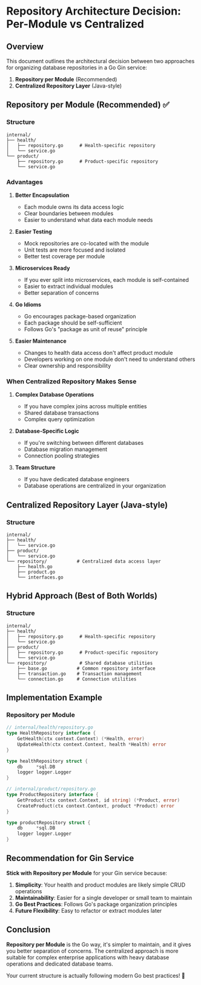 # Repository Architecture Decision: Per-Module vs Centralized

## Overview

This document outlines the architectural decision between two approaches for organizing database repositories in a Go Gin service:
1. **Repository per Module** (Recommended)
2. **Centralized Repository Layer** (Java-style)

## Repository per Module (Recommended) ✅

### Structure
```
internal/
├── health/
│   ├── repository.go      # Health-specific repository
│   └── service.go
└── product/
    ├── repository.go      # Product-specific repository
    └── service.go
```

### Advantages

1. **Better Encapsulation**
   - Each module owns its data access logic
   - Clear boundaries between modules
   - Easier to understand what data each module needs

2. **Easier Testing**
   - Mock repositories are co-located with the module
   - Unit tests are more focused and isolated
   - Better test coverage per module

3. **Microservices Ready**
   - If you ever split into microservices, each module is self-contained
   - Easier to extract individual modules
   - Better separation of concerns

4. **Go Idioms**
   - Go encourages package-based organization
   - Each package should be self-sufficient
   - Follows Go's "package as unit of reuse" principle

5. **Easier Maintenance**
   - Changes to health data access don't affect product module
   - Developers working on one module don't need to understand others
   - Clear ownership and responsibility

### When Centralized Repository Makes Sense

1. **Complex Database Operations**
   - If you have complex joins across multiple entities
   - Shared database transactions
   - Complex query optimization

2. **Database-Specific Logic**
   - If you're switching between different databases
   - Database migration management
   - Connection pooling strategies

3. **Team Structure**
   - If you have dedicated database engineers
   - Database operations are centralized in your organization

## Centralized Repository Layer (Java-style)

### Structure
```
internal/
├── health/
│   └── service.go
├── product/
│   └── service.go
└── repository/           # Centralized data access layer
    ├── health.go
    ├── product.go
    └── interfaces.go
```

## Hybrid Approach (Best of Both Worlds)

### Structure
```
internal/
├── health/
│   ├── repository.go      # Health-specific repository
│   └── service.go
├── product/
│   ├── repository.go      # Product-specific repository
│   └── service.go
└── repository/            # Shared database utilities
    ├── base.go           # Common repository interface
    ├── transaction.go    # Transaction management
    └── connection.go     # Connection utilities
```

## Implementation Example

### Repository per Module
```go
// internal/health/repository.go
type HealthRepository interface {
    GetHealth(ctx context.Context) (*Health, error)
    UpdateHealth(ctx context.Context, health *Health) error
}

type healthRepository struct {
    db     *sql.DB
    logger logger.Logger
}

// internal/product/repository.go
type ProductRepository interface {
    GetProduct(ctx context.Context, id string) (*Product, error)
    CreateProduct(ctx context.Context, product *Product) error
}

type productRepository struct {
    db     *sql.DB
    logger logger.Logger
}
```

## Recommendation for Gin Service

**Stick with Repository per Module** for your Gin service because:

1. **Simplicity**: Your health and product modules are likely simple CRUD operations
2. **Maintainability**: Easier for a single developer or small team to maintain
3. **Go Best Practices**: Follows Go's package organization principles
4. **Future Flexibility**: Easy to refactor or extract modules later

## Conclusion

**Repository per Module** is the Go way, it's simpler to maintain, and it gives you better separation of concerns. The centralized approach is more suitable for complex enterprise applications with heavy database operations and dedicated database teams.

Your current structure is actually following modern Go best practices! 🚀
